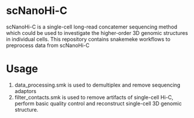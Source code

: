 # scNanoHi-C
  scNanoHi-C is a single-cell long-read concatemer sequencing method which could be used to investigate the higher-order 3D genomic structures in individual cells. This repository contains snakemeke workflows to preprocess data from scNanoHi-C

# Usage
1. data_processing.smk is used to demultiplex and remove sequencing adaptors
2. filter_contacts.smk is used to remove artifacts of single-cell Hi-C, perform basic quality control and reconstruct single-cell 3D genomic structure.
